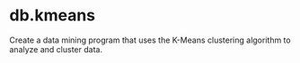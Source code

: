 # db.kmeans
Create a data mining program that uses the K-Means clustering algorithm to analyze and cluster data.
